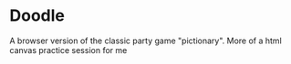 # Doodle
A browser version of the classic party game "pictionary". More of a html canvas practice session for me
